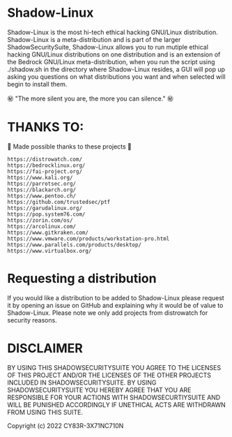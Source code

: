 # Shadow-Linux

Shadow-Linux is the most hi-tech ethical hacking GNU/Linux distribution. Shadow-Linux is a meta-distribution and is part of the larger ShadowSecuritySuite, Shadow-Linux allows you to run mutiple ethical hacking GNU/Linux distributions on one distribution and is an extension of the Bedrock GNU/Linux meta-distribution, when you run the script using ./shadow.sh in the directory where Shadow-Linux resides, a GUI will pop up asking you questions on what distributions you want and when selected will begin to install them.

㊙️ "The more silent you are, the more you can silence." ㊙️

# THANKS TO:

💖 Made possible thanks to these projects 💖

```
https://distrowatch.com/
https://bedrocklinux.org/
https://fai-project.org/
https://www.kali.org/
https://parrotsec.org/
https://blackarch.org/
https://www.pentoo.ch/
https://github.com/trustedsec/ptf
https://garudalinux.org/
https://pop.system76.com/
https://zorin.com/os/
https://arcolinux.com/
https://www.gitkraken.com/
https://www.vmware.com/products/workstation-pro.html
https://www.parallels.com/products/desktop/
https://www.virtualbox.org/
```
# Requesting a distribution

If you would like a distribution to be added to Shadow-Linux please request it by opening an issue on GitHub and explaining why it would be of value to Shadow-Linux. Please note we only add projects from distrowatch for security reasons.

# DISCLAIMER

BY USING THIS SHADOWSECURITYSUITE YOU AGREE TO THE LICENSES OF THIS PROJECT AND/OR THE LICENSES OF THE OTHER PROJECTS INCLUDED IN SHADOWSECURITYSUITE. BY USING SHADOWSECURITYSUITE YOU HEREBY AGREE THAT YOU ARE RESPONSIBLE FOR YOUR ACTIONS WITH SHADOWSECURTIYSUITE AND WILL BE PUNISHED ACCORDINGLY IF UNETHICAL ACTS ARE WITHDRAWN FROM USING THIS SUITE. 

Copyright (c) 2022 CY83R-3X71NC710N
